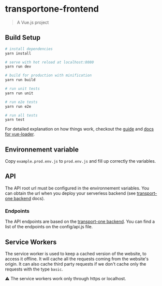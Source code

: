 # transportone-frontend

> A Vue.js project

## Build Setup

``` bash
# install dependencies
yarn install

# serve with hot reload at localhost:8080
yarn run dev

# build for production with minification
yarn run build

# run unit tests
yarn run unit

# run e2e tests
yarn run e2e

# run all tests
yarn test
```

For detailed explanation on how things work, checkout the [guide](http://vuejs-templates.github.io/webpack/) and [docs for vue-loader](http://vuejs.github.io/vue-loader).


## Environnement variable

Copy `example.prod.env.js` to `prod.env.js` and fill up correctly the variables.

## API

The API root url must be configured in the environnement variables. You can obtain the url when you deploy your serverless backend (see [transport-one backend](https://github.com/larucheio/transportOne-backend) docs).

### Endpoints

The API endpoints are based on the [transport-one backend](https://github.com/larucheio/transportOne-backend). You can find a list of the endpoints on the config/api.js file.

## Service Workers

The service worker is used to keep a cached version of the website, to access it offline. It will cache all the requests coming from the website's origin. It can also cache third party requests if we don't cache only the requests with the type `basic`.

:warning: The service workers work only through https or localhost.
